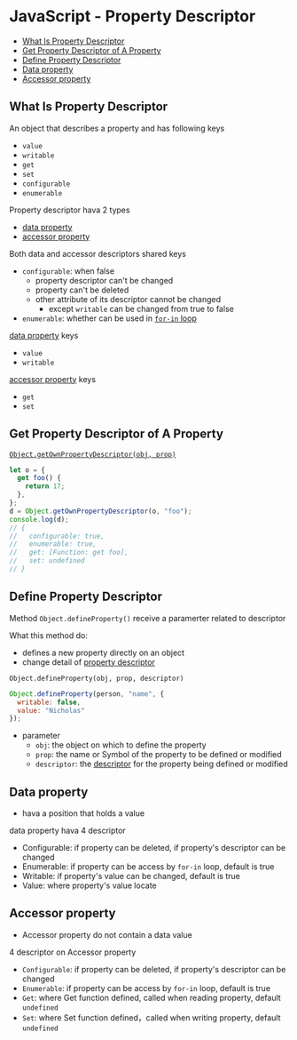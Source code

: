 # JavaScript - Property Descriptor

* [What Is Property Descriptor](#what-is-property-descriptor)
* [Get Property Descriptor of A Property](#get-property-descriptor-of-a-property)
* [Define Property Descriptor](#define-property-descriptor)
* [Data property](#data-property)
* [Accessor property](#accessor-property)

## What Is Property Descriptor

An object that describes a property and has following keys

- `value`
- `writable`
- `get`
- `set`
- `configurable`
- `enumerable`

Property descriptor hava 2 types

- [data property](#data-property)
- [accessor property](#accessor-property)

Both data and accessor descriptors shared keys

- `configurable`: when false
  - property descriptor can't be changed
  - property can't be deleted
  - other attribute of its descriptor cannot be changed
    - except `writable` can be changed from true to false
- `enumerable`: whether can be used in [`for-in` loop](javascript-statement.md#forin-statement)

[data property]() keys

- `value`
- `writable`

[accessor property]() keys

- `get`
- `set`

## Get Property Descriptor of A Property

[`Object.getOwnPropertyDescriptor(obj, prop)`](javascript-global-object.md#objectgetownpropertydescriptor)

```js
let o = {
  get foo() {
    return 17;
  },
};
d = Object.getOwnPropertyDescriptor(o, "foo");
console.log(d);
// {
//   configurable: true,
//   enumerable: true,
//   get: [Function: get foo],
//   set: undefined
// }
```

## Define Property Descriptor

Method `Object.defineProperty()` receive a paramerter related to descriptor

What this method do:

- defines a new property directly on an object
- change detail of [property descriptor]()

`Object.defineProperty(obj, prop, descriptor)`

```javascript
Object.defineProperty(person, "name", {
  writable: false,
  value: "Nicholas"
});
```

- parameter
  - `obj`: the object on which to define the property
  - `prop`: the name or Symbol of the property to be defined or modified
  - `descriptor`: the [descriptor](#property-descriptor) for the property being defined or modified

## Data property

- hava a position that holds a value

data property hava 4 descriptor

- Configurable: if property can be deleted, if property's descriptor can be changed
- Enumerable: if property can be access by `for-in` loop, default is true
- Writable: if property's value can be changed, default is true
- Value: where property's value locate

## Accessor property

- Accessor property do not contain a data value

4 descriptor on Accessor property

- `Configurable`: if property can be deleted, if property's descriptor can be changed
- `Enumerable`: if property can be access by `for-in` loop, default is true
- `Get`: where Get function defined, called when reading property, default `undefined`
- `Set`: where Set function defined，called when writing property, default `undefined`

